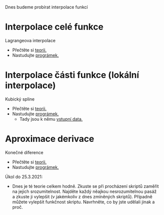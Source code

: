 Dnes budeme probírat interpolace funkcí

# Interpolace celé funkce
Lagrangeova interpolace
* Přečtěte si [teorii.](priklad_Lagrangeova_interpolace.pdf)
* Nastudujte [prográmek.](lagrange.m)

# Interpolace části funkce (lokální interpolace)
Kubický spline
* Přečtěte si [teorii.](teorie_kubicky_spline.pdf)
* Nastudujte [prográmek.](kubspline.m)
  * Tady jsou k němu [vstupní data.](spline.dat.txt)

# Aproximace derivace
Konečné diference
* Přečtěte si [teorii.](priklad_aproximace_derivaci.pdf)
* Nastudujte [prográmek.](derivace.m)

Úkol do 25.3.2021:
* Dnes je té teorie celkem hodně. Zkuste se při procházení skriptů zaměřit na jejich srozumitelnost. Najděte každý něajkou nesrozumitelnou pasáž a zkuste ji vylepšit (v jakémkoliv z dnes zmíněných skriptů). Případně můžete vylepšit funkčnost skriptu. Navrhněte, co by jste udělali jinak a proč.
